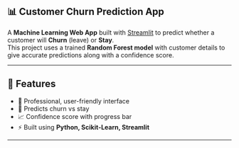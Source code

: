 ## 📊 Customer Churn Prediction App

A **Machine Learning Web App** built with [Streamlit](https://streamlit.io/) to predict whether a customer will **Churn** (leave) or **Stay**.  
This project uses a trained **Random Forest model** with customer details to give accurate predictions along with a confidence score.

---

## 🚀 Features
- 🎨 Professional, user-friendly interface
- 🔮 Predicts churn vs stay
- 📈 Confidence score with progress bar
- ⚡ Built using **Python, Scikit-Learn, Streamlit**

---
